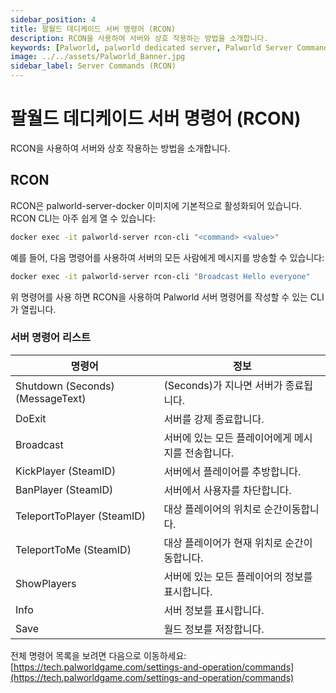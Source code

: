 ```yaml
---
sidebar_position: 4
title: 팔월드 데디케이드 서버 명령어 (RCON)
description: RCON을 사용하여 서버와 상호 작용하는 방법을 소개합니다.
keywords: [Palworld, palworld dedicated server, Palworld Server Commands, Palworld server how to ban player, Palworld server how to kick player]
image: ../../assets/Palworld_Banner.jpg
sidebar_label: Server Commands (RCON)
---
```


<!-- markdownlint-disable-next-line -->
# 팔월드 데디케이드 서버 명령어 (RCON)

RCON을 사용하여 서버와 상호 작용하는 방법을 소개합니다.

## RCON

RCON은 palworld-server-docker 이미지에 기본적으로 활성화되어 있습니다. RCON CLI는 아주 쉽게 열 수 있습니다:

```bash
docker exec -it palworld-server rcon-cli "<command> <value>"
```

예를 들어, 다음 명령어를 사용하여 서버의 모든 사람에게 메시지를 방송할 수 있습니다:

```bash
docker exec -it palworld-server rcon-cli "Broadcast Hello everyone"
```

위 명령어를 사용 하면 RCON을 사용하여 Palworld 서버 명령어를 작성할 수 있는 CLI가 열립니다.

### 서버 명령어 리스트

| 명령어                           | 정보                                               |
| -------------------------------- | -------------------------------------------------- |
| Shutdown (Seconds) (MessageText) | (Seconds)가 지나면 서버가 종료됩니다.              |
| DoExit                           | 서버를 강제 종료합니다.                            |
| Broadcast                        | 서버에 있는 모든 플레이어에게 메시지를 전송합니다. |
| KickPlayer (SteamID)             | 서버에서 플레이어를 추방합니다.                    |
| BanPlayer (SteamID)              | 서버에서 사용자를 차단합니다.                      |
| TeleportToPlayer (SteamID)       | 대상 플레이어의 위치로 순간이동합니다.             |
| TeleportToMe (SteamID)           | 대상 플레이어가 현재 위치로 순간이동합니다.        |
| ShowPlayers                      | 서버에 있는 모든 플레이어의 정보를 표시합니다.     |
| Info                             | 서버 정보를 표시합니다.                            |
| Save                             | 월드 정보를 저장합니다.                            |

전체 명령어 목록을 보려면 다음으로 이동하세요: [https://tech.palworldgame.com/settings-and-operation/commands](https://tech.palworldgame.com/settings-and-operation/commands)
